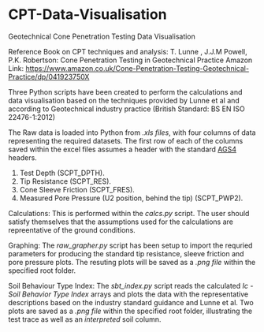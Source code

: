 # CPT-Data-Visualisation
Geotechnical Cone Penetration Testing Data Visualisation

Reference Book on CPT techniques and analysis: T. Lunne , J.J.M Powell, P.K. Robertson: Cone Penetration Testing in Geotechnical Practice
Amazon Link: https://www.amazon.co.uk/Cone-Penetration-Testing-Geotechnical-Practice/dp/041923750X

Three Python scripts have been created to perform the calculations and data visualisation based on the techniques provided by Lunne et al 
and according to Geotechnical industry practice (British Standard: BS EN ISO 22476-1:2012)

The Raw data is loaded into Python from *.xls files*, with four columns of data representing  the required datasets. The first row of each of the columns saved within the excel files assumes a header with the standard [AGS4](https://www.ags.org.uk/) headers.
  1) Test Depth (SCPT_DPTH).
  2) Tip Resistance (SCPT_RES).
  3) Cone Sleeve Friction (SCPT_FRES).
  4) Measured Pore Pressure (U2 position, behind the tip) (SCPT_PWP2).
  
 Calculations:
 This is performed within the *calcs.py* script. The user should satisfy themselves that the assumptions used for the calculations are   repreentative of the ground conditions.

Graphing:
The *raw_grapher.py* script has been setup to import the requried parameters for producing the standard tip resistance, sleeve friction and pore pressure plots. The resuting plots will be saved as a *.png file* within the specified root folder.

Soil Behaviour Type Index:
The *sbt_index.py* script reads the calculated *Ic - Soil Behavior Type Index* arrays and plots the data with the representative descriptions based on the industry standard guidance and Lunne et al. Two plots are saved as a *.png file* within the specified root folder, illustrating the test trace as well as an _interpreted_ soil column.
